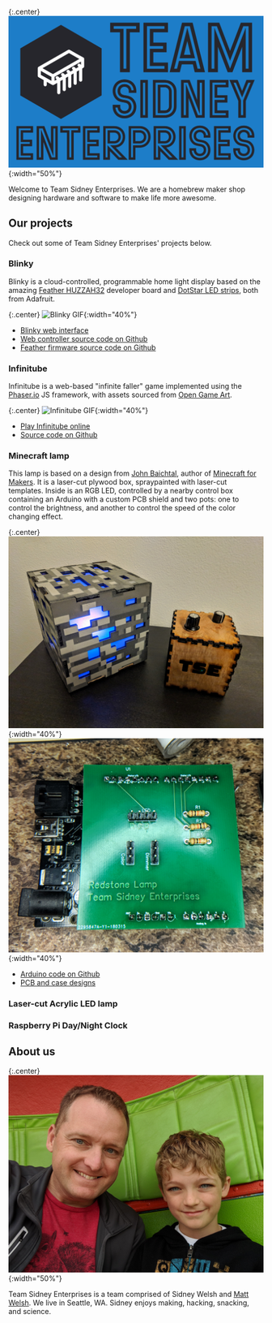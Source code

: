 {:.center}
![Team Sidney Logo](/tselogo.png){:width="50%"}

Welcome to Team Sidney Enterprises. We are a homebrew maker shop
designing hardware and software to make life more awesome.

## Our projects

Check out some of Team Sidney Enterprises' projects below.

### Blinky

Blinky is a cloud-controlled, programmable home light display based on
the amazing [Feather HUZZAH32](https://www.adafruit.com/product/3405)
developer board and [DotStar LED strips](https://www.adafruit.com/product/2241),
both from Adafruit.

{:.center}
![Blinky GIF](/blinky.gif){:width="40%"}

* [Blinky web interface](http://blinky.site/)
* [Web controller source code on Github](https://github.com/mdwelsh/blinky)
* [Feather firmware source code on Github](https://github.com/mdwelsh/sidney-projects/tree/master/arduino/Blinky)

### Infinitube

Infinitube is a web-based "infinite faller" game implemented using
the [Phaser.io](http://phaser.io/) JS framework, with assets sourced
from [Open Game Art](https://opengameart.org/).

{:.center}
![Infinitube GIF](/infinitube.gif){:width="40%"}

* [Play Infinitube online](http://infinitube.rocks/)
* [Source code on Github](https://github.com/mdwelsh/infinitube) 

### Minecraft lamp

This lamp is based on a design from [John Baichtal](https://www.oreilly.com/pub/au/4988), author of [Minecraft for Makers](http://shop.oreilly.com/product/0636920115298.do). It is a laser-cut plywood box, spraypainted with laser-cut templates. Inside is an RGB LED, controlled by a nearby control box containing an Arduino with a custom PCB shield and two pots: one to control the brightness, and another to control the speed of the color changing effect.

{:.center}
![Minecraft Lamp](/minecraft-lamp.jpg){:width="40%"}
![Minecraft Lamp PCB](/minecraft-lamp-pcb.jpg){:width="40%"}

* [Arduino code on Github](https://github.com/mdwelsh/sidney-projects/tree/master/arduino/PotFader)
* [PCB and case designs](https://github.com/mdwelsh/sidney-projects/tree/master/arduino/hw/minecraft-lamp)

### Laser-cut Acrylic LED lamp

### Raspberry Pi Day/Night Clock


## About us

{:.center}
![Matt and Sidney](/matt-and-sid.jpg){:width="50%"}

Team Sidney Enterprises is a team comprised of Sidney Welsh and [Matt Welsh](https://www.mdw.la/).
We live in Seattle, WA. Sidney enjoys making, hacking, snacking, and science.

